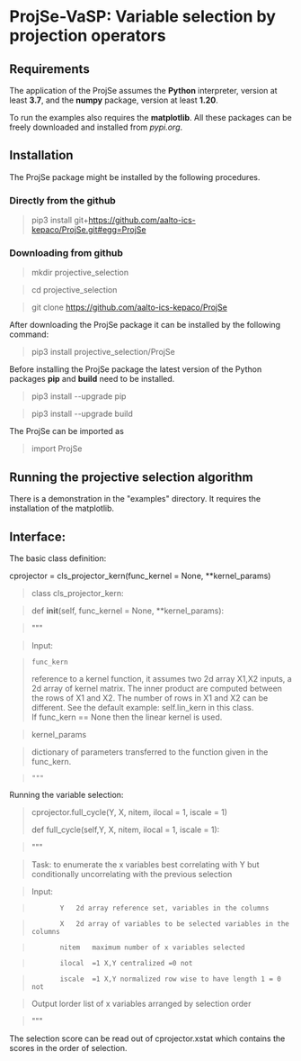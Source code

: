 # ProjSe-VaSP: Variable selection by projection operators

## Requirements

The application of the ProjSe assumes the  **Python** interpreter, version at least **3.7**, and the **numpy** package, version at least **1.20**. 

To run the examples also requires the **matplotlib**. All these packages
can be freely downloaded and installed from *pypi.org*. 

## Installation

The ProjSe package might be installed by the following procedures. 

### Directly from the github

>pip3 install git+https://github.com/aalto-ics-kepaco/ProjSe.git#egg=ProjSe

### Downloading from github

>mkdir projective_selection

>cd projective_selection

>git clone https://github.com/aalto-ics-kepaco/ProjSe

After downloading the ProjSe package it can be installed by the following command: 

>pip3 install projective_selection/ProjSe

Before installing the  ProjSe package the latest version of the Python packages **pip** and **build** need to be installed. 

>pip3 install --upgrade pip

>pip3 install --upgrade build


The ProjSe can be imported as

>import  ProjSe

## Running the projective selection algorithm

There is a demonstration in the "examples" directory. It requires the installation of the matplotlib.

## Interface:

The basic class definition:

cprojector = cls_projector_kern(func_kernel = None, **kernel_params)

> class cls_projector_kern:

> def __init__(self, func_kernel = None, **kernel_params):

>    """

>    Input:
  
>     func_kern
> reference to a kernel function, it assumes two 2d array X1,X2 inputs, 
a 2d array of kernel matrix.
>  The inner product are computed between the rows of X1 and X2. 
> The number of rows in X1 and X2 can be different. 
> See the default example: self.lin_kern in this class.  
If func_kern == None then the linear kernel is used.

>  kernel_params 

>  dictionary of parameters transferred to the function given in the func_kern.

>     """

Running the variable selection:

> cprojector.full_cycle(Y, X, nitem, ilocal = 1, iscale = 1) 
> 
>   def full_cycle(self,Y, X, nitem, ilocal = 1, iscale = 1):

>    """

>    Task: to enumerate the x variables best correlating with Y
>          but conditionally uncorrelating with the previous selection

>    Input:  

>            Y   2d array reference set, variables in the columns

>            X   2d array of variables to be selected variables in the columns

>            nitem   maximum number of x variables selected

>            ilocal  =1 X,Y centralized =0 not

>            iscale  =1 X,Y normalized row wise to have length 1 = 0 not

>    Output  lorder  list of x variables arranged by selection order

>    """

The selection score can be read out of cprojector.xstat which contains the scores in the order of selection.  






